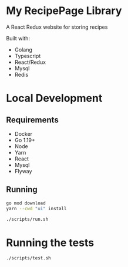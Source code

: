 # My RecipePage Library

A React Redux website for storing recipes

Built with:
* Golang
* Typescript
* React/Redux
* Mysql
* Redis

# Local Development
## Requirements
* Docker
* Go 1.19+
* Node
* Yarn
* React
* Mysql
* Flyway

## Running
```bash
go mod download
yarn --cwd "ui" install

./scripts/run.sh
```

# Running the tests
```bash
./scripts/test.sh
```
